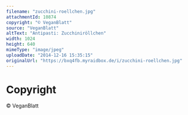 ```yaml
---
filename: "zucchini-roellchen.jpg"
attachmentId: 10874
copyright: "© VeganBlatt"
source: "VeganBlatt"
altText: "Antipasti: Zucchiniröllchen"
width: 1024
height: 640
mimeType: "image/jpeg"
uploadDate: "2014-12-16 15:35:15"
originalUrl: "https://bxq4fb.myraidbox.de/i/zucchini-roellchen.jpg"
---
```


# Copyright

© VeganBlatt
